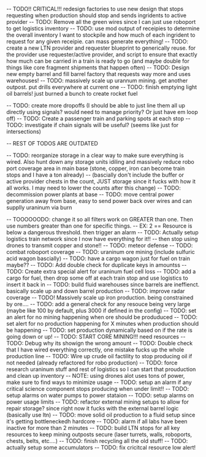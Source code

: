 -- TODO!! CRITICAL!!! redesign factories to use new design that stops requesting when production should stop and sends ingridents to active provider
-- TODO: Remove all the green wires since I can just use roboport to get logistics inventory
-- TODO: use mod output of receipies to determine the overall inventory I want to stockpile and how much of each ingrident to request for any given receipie. can mass generate everything!
-- TODO: create a new LTN provider and requester blueprint to generically reuse. for the provider use requester/active provider, and script to ensure that exactly how much can be carried in a train is ready to go (and maybe double for things like core fragment shipments that happen often)
-- TODO: Design new empty barrel and fill barrel factory that requests way more and uses warehouses!
-- TODO: massively scale up urannum mining. get another outpost. put drills everywhere at current one
-- TODO: finish emptying light oil barrels! just burned a bunch to create rocket fuel

-- TODO: create more dropoffs (I should be able to just line them all up directly using signals? would need to manage priority? Or just have em loop off)
-- TODO: Create a passenger train and parking spots at each stop
-- TODO: investigate if chain signals will be useful? (seems like just for intersections)

-- REST OF TODOS ARE OUTDATED

-- TODO: reorganize storage in a clear way to make sure everything is wired. Also hunt down any storage units idiling and massively reduce robo port coverage area in main base (stone, copper, iron can become train stops and I have a ton already)
-- (bascially don't include the buffer or active provider chests in the count, JUST storage since it fucks with how it all works. I may need to lower the counts after this change)
-- TODO: decommission power plants at base
-- TODO: move central power generation away from base, easy to send power back over wires and can supplly uraninum via burn

-- TOOOOOODO: change it so all filters work on GREATER than one. Then use numbers greater than one for specific things.
-- EX: 2 == Resource is below a dangerous threshold. then trigger an alarm
-- TODO: Actually setup logistics train network since I now have everything for it!!
-- then stop using drones to transmit copper and stone!!
-- TODO: meteor defense
-- TODO: combat roboport coverage
-- TODO: uraninum ore mining (include sulfuric acid wagon bascially)
-- TODO: have a cargo wagon just for fuel on train maybe??
-- TODO: Add double check for duplicate keys in amountss
-- TODO: Create extra special alert for uraninum fuel cell loss
-- TODO: add a cargo for fuel, then drop some off at each train stop and use logistics to insert it back in
-- TODO: build fluid warehouses since barrels are ineffienct. basically scale up and down barrel production
-- TODO: improve radar coverage
-- TODO! Massively scale up iron production. being constrained by ore....
-- TODO: add a general check for any resouce being very large (maybe like 100 by default, plus 3000 if defined in the config)
-- TODO: set an alert for no mining happening when ore should be produduced
-- TODO: set alert for no production happening for X minutes when production should be happening
-- TODO: set production dynamically based on if the rate is going down or up!
-- TODO: START CORE MINING!!! need resources
-- TODO: Debug why its showign the wrong amount
-- TODO: Double check that I have wired everything correctly, one mistake fucks up the whole production line
-- TODO: Wire up crude oil factility to stop producing oil if not needed (already refactored for robo production)
-- TODO: force research uraninum stuff and rest of logistics so I can start that prouduction and clean up inventory
-- NOTE: using drones alot uses tons of power, make sure to find ways to minimize usage
-- TODO: setup an alarm if any critical science component stops producing when under limit!!
-- TODO: setup alarms on water pumps to power stataion
-- TODO: setup alarms on power usage limits
-- TODO: refactor external mining setups to allow for repair storage? since right now it fucks with the external barrel logic (basically use ltn)
-- TODO: move solid oil production to a fluid setup since it's getting bottleneckedh hardcore
-- TODO: alarm if all labs have been inactive for more than 2 minutes
-- TODO: build LTN stops for all key resources to keep mining outposts secure (laser turrets, walls, roboports, chests, belts, etc....)
-- TODO: finish recycling all the old stuff!
-- TODO: actually setup some accumulators
-- TODO: fix cricitcal resource low alert!
